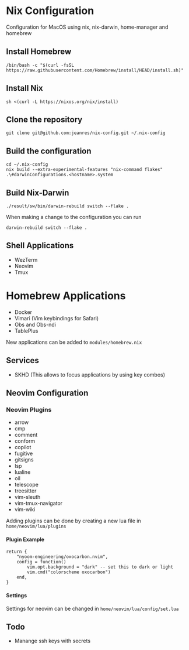 # Nix Configuration

Configuration for MacOS using nix, nix-darwin, home-manager and homebrew

## Install Homebrew

```
/bin/bash -c "$(curl -fsSL https://raw.githubusercontent.com/Homebrew/install/HEAD/install.sh)"
```

## Install Nix

```
sh <(curl -L https://nixos.org/nix/install)
```

## Clone the repository

```
git clone git@github.com:jeanres/nix-config.git ~/.nix-config
```

## Build the configuration

```
cd ~/.nix-config
nix build --extra-experimental-features "nix-command flakes" .\#darwinConfigurations.<hostname>.system
```

## Build Nix-Darwin

```
./result/sw/bin/darwin-rebuild switch --flake .
```

When making a change to the configuration you can run 

```
darwin-rebuild switch --flake .
```

## Shell Applications

- WezTerm
- Neovim
- Tmux

# Homebrew Applications
 
- Docker
- Vimari (Vim keybindings for Safari)
- Obs and Obs-ndi
- TablePlus

New applications can be added to ```modules/homebrew.nix```

## Services

- SKHD (This allows to focus applications by using key combos)

## Neovim Configuration

### Neovim Plugins

- arrow
- cmp
- comment
- conform
- copilot
- fugitive
- gitsigns
- lsp
- lualine
- oil
- telescope
- treesitter
- vim-sleuth
- vim-tmux-navigator
- vim-wiki

Adding plugins can be done by creating a new lua file in ```home/neovim/lua/plugins```

#### Plugin Example

```
return { 
	"nyoom-engineering/oxocarbon.nvim",
	config = function()
		vim.opt.background = "dark" -- set this to dark or light
		vim.cmd("colorscheme oxocarbon")
	end,
}
```

#### Settings

Settings for neovim can be changed in ```home/neovim/lua/config/set.lua```

## Todo

- Manange ssh keys with secrets

